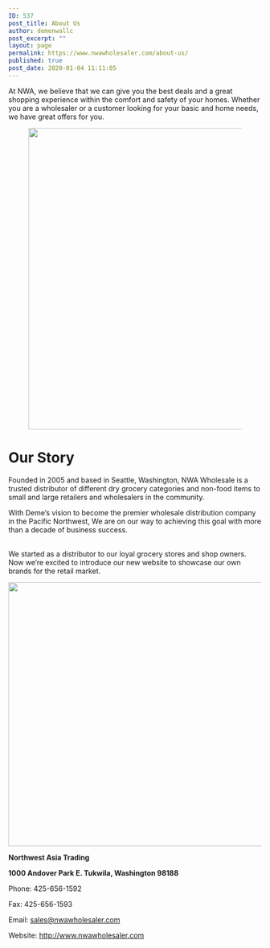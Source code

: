 ```yaml
---
ID: 537
post_title: About Us
author: demenwallc
post_excerpt: ""
layout: page
permalink: https://www.nwawholesaler.com/about-us/
published: true
post_date: 2020-01-04 11:11:05
---
```

<!-- wp:paragraph {"align":"center","fontSize":"medium"} -->
<p class="has-text-align-center has-medium-font-size">At NWA, we believe that we can give you the best deals and a great shopping experience within the comfort and safety of your homes. Whether you are a wholesaler or a customer looking for your basic and home needs, we have great offers for you.</p>
<!-- /wp:paragraph -->

<!-- wp:image {"align":"center","id":17308,"width":600,"height":600,"sizeSlug":"large"} -->
<div class="wp-block-image"><figure class="aligncenter size-large is-resized"><img src="https://www.nwawholesaler.com/wp-content/uploads/2020/05/man-pushing-hand-truck-beside-building-2047397-1024x1024.jpg" alt="" class="wp-image-17308" width="600" height="600"/></figure></div>
<!-- /wp:image -->

<!-- wp:heading {"align":"center","level":1,"textColor":"vivid-red"} -->
<h1 class="has-vivid-red-color has-text-color has-text-align-center">Our Story</h1>
<!-- /wp:heading -->

<!-- wp:paragraph {"fontSize":"medium"} -->
<p class="has-medium-font-size">Founded in 2005 and based in Seattle, Washington, NWA Wholesale is a trusted distributor of different dry grocery categories and non-food items to small and large retailers and wholesalers in the community. </p>
<!-- /wp:paragraph -->

<!-- wp:paragraph -->
<p></p>
<!-- /wp:paragraph -->

<!-- wp:paragraph {"align":"center","fontSize":"medium"} -->
<p class="has-text-align-center has-medium-font-size">With Deme’s vision to become the premier wholesale distribution company in the Pacific Northwest, We are on our way to achieving this goal with more than a decade of business success.</p>
<!-- /wp:paragraph -->

<!-- wp:paragraph {"align":"center","fontSize":"medium"} -->
<p class="has-text-align-center has-medium-font-size"><br>We started as a distributor to our loyal grocery stores and shop owners. Now we’re excited to introduce our new website to showcase our own brands for the retail market.</p>
<!-- /wp:paragraph -->

<!-- wp:gutentor/e6 {"gID":"ge26b39","e6Img":{"sizes":{"thumbnail":{"height":190,"width":285,"url":"https://www.nwawholesaler.com/wp-content/uploads/2020/05/slider-lemlem-oils-1-e1590215110151-285x190.jpg","orientation":"landscape"},"medium":{"height":300,"width":300,"url":"https://www.nwawholesaler.com/wp-content/uploads/2020/05/slider-lemlem-oils-1-e1590215110151-300x300.jpg","orientation":"landscape"},"large":{"height":328,"width":640,"url":"https://www.nwawholesaler.com/wp-content/uploads/2020/05/slider-lemlem-oils-1-e1590215110151-1024x525.jpg","orientation":"landscape"},"full":{"url":"https://www.nwawholesaler.com/wp-content/uploads/2020/05/slider-lemlem-oils-1-e1590215110151.jpg","height":525,"width":1155,"orientation":"landscape"}},"url":"https://www.nwawholesaler.com/wp-content/uploads/2020/05/slider-lemlem-oils-1-e1590215110151.jpg","alt":""},"e6OnWidthHeight":true,"e6Align":{"desktop":"text-align-center"}} -->
<div id="section-ge26b39" class="wp-block-gutentor-e6 section-ge26b39 gutentor-element gutentor-element-image text-align-center-desktop"><div class="gutentor-element-image-box"><div class="gutentor-image-thumb"><img class="normal-image" src="https://www.nwawholesaler.com/wp-content/uploads/2020/05/slider-lemlem-oils-1-e1590215110151.jpg" height="525" width="1155"/></div></div></div>
<!-- /wp:gutentor/e6 -->

<!-- wp:group -->
<div class="wp-block-group"><div class="wp-block-group__inner-container"><!-- wp:paragraph {"align":"center","fontSize":"large"} -->
<p class="has-text-align-center has-large-font-size"><strong>Northwest Asia Trading</strong></p>
<!-- /wp:paragraph -->

<!-- wp:paragraph {"align":"center"} -->
<p class="has-text-align-center"><strong>1000 Andover Park E. Tukwila, Washington 98188</strong></p>
<!-- /wp:paragraph -->

<!-- wp:paragraph {"align":"center"} -->
<p class="has-text-align-center">Phone: 425-656-1592</p>
<!-- /wp:paragraph -->

<!-- wp:paragraph {"align":"center"} -->
<p class="has-text-align-center">Fax: 425-656-1593</p>
<!-- /wp:paragraph --></div></div>
<!-- /wp:group -->

<!-- wp:paragraph {"align":"center"} -->
<p class="has-text-align-center">Email:&nbsp;<a href="mailto:sales@nwawholesaler.com">sales@nwawholesaler.com</a></p>
<!-- /wp:paragraph -->

<!-- wp:paragraph {"align":"center"} -->
<p class="has-text-align-center">Website:&nbsp;<a href="https://www.nwawholesaler.com/" target="_blank" rel="noreferrer noopener">http://www.nwawholesaler.com</a></p>
<!-- /wp:paragraph -->